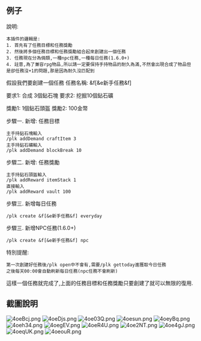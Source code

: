## 例子
說明:
```
本插件的邏輯是:
1. 首先有了任務目標和任務獎勵
2. 然後將多個任務目標和任務獎勵組合起來創建出一個任務
3. 任務現在分為倆類,一種npc任務,一種每日任務(1.6.0+)
4. 註意,為了兼容rpg物品,所以請一定要保持手持物品的耐久為滿,不然會出現合成了物品但是卻任務沒+1的問題,那是因為耐久沒匹配到
```
假設我們要創建一個任務
任務名稱: &f[&e新手任務&f]

要求1: 合成 3個鉆石塊
要求2: 挖掘10個鉆石礦

獎勵1: 1個鉆石頭盔
獎勵2: 100金幣

步驟一. 新增: 任務目標
```
主手持鉆石塊輸入
/plk addDemand craftItem 3
主手持鉆石礦輸入
/plk addDemand blockBreak 10
```
步驟二. 新增: 任務獎勵
```
主手持鉆石頭盔輸入
/plk addReward itemStack 1
直接輸入
/plk addReward vault 100
```

步驟三. 新增每日任務
```
/plk create &f[&e新手任務&f] everyday
```

步驟三. 新增NPC任務(1.6.0+)
```
/plk create &f[&e新手任務&f] npc
```

特別提醒:
```
第一次創建好任務後/plk open中不會有,需要/plk gettoday進獲取今日任務
之後每天00:00會自動刷新每日任務(npc任務不會刷新)
```

這樣一個任務就完成了,上面的任務目標和任務獎勵只要創建了就可以無限的復用.
## 截圖說明
![4oeBcj.png](https://z3.ax1x.com/2021/09/30/4oeBcj.png)
![4oeDjs.png](https://z3.ax1x.com/2021/09/30/4oeDjs.png)
![4oe03Q.png](https://z3.ax1x.com/2021/09/30/4oe03Q.png)
![4oesun.png](https://z3.ax1x.com/2021/09/30/4oesun.png)
![4oeyBq.png](https://z3.ax1x.com/2021/09/30/4oeyBq.png)
![4oeh34.png](https://z3.ax1x.com/2021/09/30/4oeh34.png)
![4oegEV.png](https://z3.ax1x.com/2021/09/30/4oegEV.png)
![4oeR4U.png](https://z3.ax1x.com/2021/09/30/4oeR4U.png)
![4oe2NT.png](https://z3.ax1x.com/2021/09/30/4oe2NT.png)
![4oe4gJ.png](https://z3.ax1x.com/2021/09/30/4oe4gJ.png)
![4oeqUK.png](https://z3.ax1x.com/2021/09/30/4oeqUK.png)
![4oeouR.png](https://z3.ax1x.com/2021/09/30/4oeouR.png)